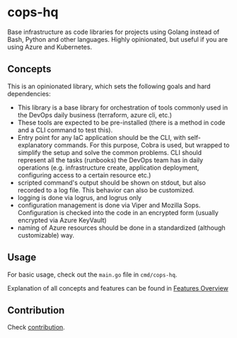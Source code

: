 # cops-hq

Base infrastructure as code libraries for projects using Golang instead of Bash, Python and other languages. Highly opinionated, 
but useful if you are using Azure and Kubernetes. 

## Concepts

This is an opinionated library, which sets the following goals and hard dependencies:
- This library is a base library for orchestration of tools commonly used in the DevOps daily business (terraform, azure cli, etc.)
- These tools are expected to be pre-installed (there is a method in code and a CLI command to test this).
- Entry point for any IaC application should be the CLI, with self-explanatory commands. For this purpose, Cobra is used, but wrapped
  to simplify the setup and solve the common problems. CLI should represent all the tasks (runbooks) the DevOps team has in daily operations
  (e.g. infrastructure create, application deployment, configuring access to a certain resource etc.)
- scripted command's output should be shown on stdout, but also recorded to a log file. This behavior can also be customized. 
- logging is done via logrus, and logrus only
- configuration management is done via Viper and Mozilla Sops. Configuration is checked into the code in an encrypted form
  (usually encrypted via Azure KeyVault) 
- naming of Azure resources should be done in a standardized (although customizable) way.  

## Usage

For basic usage, check out the `main.go` file in `cmd/cops-hq`.

Explanation of all concepts and features can be found in [Features Overview](docs/features/00-overview.md)

## Contribution

Check [contribution](docs/contribution.md).